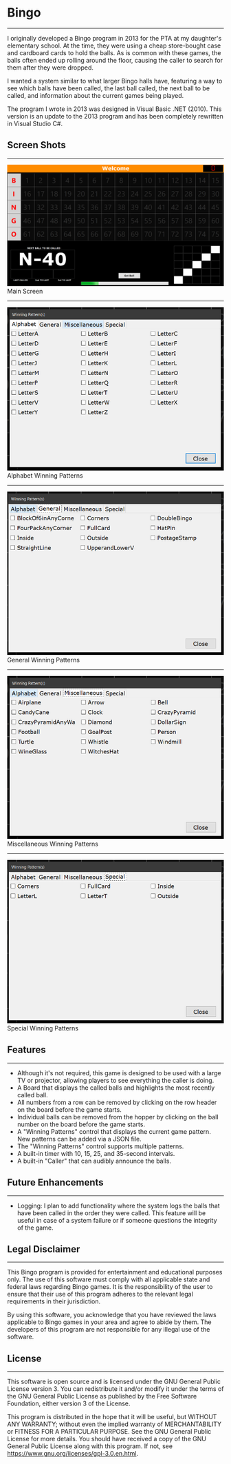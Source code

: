 # Bingo

---

I originally developed a Bingo program in 2013 for the PTA at my daughter's elementary school. At the time, they were using a cheap store-bought case and cardboard cards to hold the balls. As is common with these games, the balls often ended up rolling around the floor, causing the caller to search for them after they were dropped.

I wanted a system similar to what larger Bingo halls have, featuring a way to see which balls have been called, the last ball called, the next ball to be called, and information about the current games being played.

The program I wrote in 2013 was designed in Visual Basic .NET (2010). This version is an update to the 2013 program and has been completely rewritten in Visual Studio C#.

## Screen Shots

---

![Main Screen](/img/main.png)
Main Screen

---

![Winning Patterns Alphabet Screen](/img/WinningPatternsAlphabet.png)
Alphabet Winning Patterns

---

![Winning Patterns General Screen](/img/WinningPatternsGeneral.png)
General Winning Patterns

---

![Winning Patterns Miscellaneous Screen](/img/WinningPatternsMiscellaneous.png)
Miscellaneous Winning Patterns

---

![Winning Patterns Specials Screen](/img/WinningPatternsSpecials.png)
Special Winning Patterns

## Features

---

- Although it's not required, this game is designed to be used with a large TV or projector, allowing players to see everything the caller is doing.
- A Board that displays the called balls and highlights the most recently called ball.
- All numbers from a row can be removed by clicking on the row header on the board before the game starts.
- Individual balls can be removed from the hopper by clicking on the ball number on the board before the game starts.
- A "Winning Patterns" control that displays the current game pattern. New patterns can be added via a JSON file.
- The "Winning Patterns" control supports multiple patterns.
- A built-in timer with 10, 15, 25, and 35-second intervals.
- A built-in "Caller" that can audibly announce the balls.

## Future Enhancements

---

- Logging: I plan to add functionality where the system logs the balls that have been called in the order they were called. This feature will be useful in case of a system failure or if someone questions the integrity of the game.

## Legal Disclaimer

---

This Bingo program is provided for entertainment and educational purposes only. The use of this software must comply with all applicable state and federal laws regarding Bingo games. It is the responsibility of the user to ensure that their use of this program adheres to the relevant legal requirements in their jurisdiction.

By using this software, you acknowledge that you have reviewed the laws applicable to Bingo games in your area and agree to abide by them. The developers of this program are not responsible for any illegal use of the software.

## License

---

This software is open source and is licensed under the GNU General Public License version 3. You can redistribute it and/or modify it under the terms of the GNU General Public License as published by the Free Software Foundation, either version 3 of the License.

This program is distributed in the hope that it will be useful, but WITHOUT ANY WARRANTY; without even the implied warranty of MERCHANTABILITY or FITNESS FOR A PARTICULAR PURPOSE. See the GNU General Public License for more details. You should have received a copy of the GNU General Public License along with this program. If not, see https://www.gnu.org/licenses/gpl-3.0.en.html.
